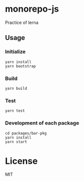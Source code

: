 # monorepo-js

Practice of lerna

## Usage

### Initialize

```
yarn install
yarn bootstrap
```

### Build

```
yarn build
```

### Test

```
yarn test
```

### Development of each package

```
cd packages/bar-pkg
yarn install
yarn start
```

# License

MIT

